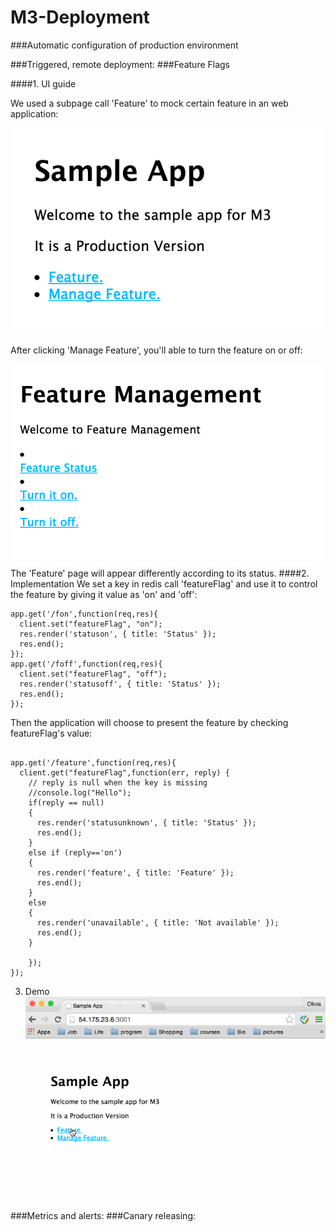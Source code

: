 # M3-Deployment

###Automatic configuration of production environment

###Triggered, remote deployment:
###Feature Flags

####1. UI guide

We used a subpage call 'Feature' to mock certain feature in an web application:

![homepage](images/home.png)     

After clicking 'Manage Feature', you'll able to turn the feature on or off:

![homepage](images/management.png)      
The 'Feature' page will appear differently according to its status.
####2. Implementation
We set a key in redis call 'featureFlag' and use it to control the feature by giving it value as 'on' and 'off':

```
app.get('/fon',function(req,res){
  client.set("featureFlag", "on");
  res.render('statuson', { title: 'Status' });
  res.end();
});
app.get('/foff',function(req,res){
  client.set("featureFlag", "off");
  res.render('statusoff', { title: 'Status' });
  res.end();
});

```

Then the application will choose to present the feature by checking featureFlag's value:

```

app.get('/feature',function(req,res){
  client.get("featureFlag",function(err, reply) {
    // reply is null when the key is missing
    //console.log("Hello");
    if(reply == null)
    {
      res.render('statusunknown', { title: 'Status' });
      res.end(); 
    }
    else if (reply=='on')
    {
      res.render('feature', { title: 'Feature' });
      res.end(); 
    }
    else
    {
      res.render('unavailable', { title: 'Not available' });
      res.end();
    }

    });
});

```
3. Demo
![featureflag](images/featureflag.gif)



 
###Metrics and alerts:
###Canary releasing: